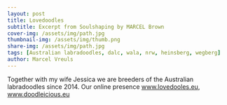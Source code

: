 ```yaml
---
layout: post
title: Lovedoodles
subtitle: Excerpt from Soulshaping by MARCEL Brown
cover-img: /assets/img/path.jpg
thumbnail-img: /assets/img/thumb.png
share-img: /assets/img/path.jpg
tags: [Australian labradoodles, dalc, wala, nrw, heinsberg, wegberg]
author: Marcel Vreuls
---
```


Together with my wife Jessica we are breeders of the Australian labradoodles since 2014. Our online presence www.lovedooles.eu, www.doodleicious.eu